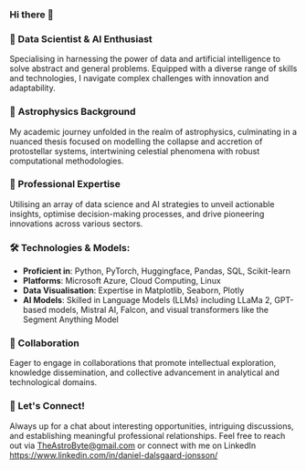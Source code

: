### Hi there 👋

### 🔭 Data Scientist & AI Enthusiast 
Specialising in harnessing the power of data and artificial intelligence to solve abstract and general problems. Equipped with a diverse range of skills and technologies, I navigate complex challenges with innovation and adaptability.

### 🌌 **Astrophysics Background** 
My academic journey unfolded in the realm of astrophysics, culminating in a nuanced thesis focused on modelling the collapse and accretion of protostellar systems, intertwining celestial phenomena with robust computational methodologies.

### 💼 Professional Expertise 
Utilising an array of data science and AI strategies to unveil actionable insights, optimise decision-making processes, and drive pioneering innovations across various sectors.

### 🛠️ Technologies & Models:
- **Proficient in**: Python, PyTorch, Huggingface, Pandas, SQL, Scikit-learn
- **Platforms**: Microsoft Azure, Cloud Computing, Linux
- **Data Visualisation**: Expertise in Matplotlib, Seaborn, Plotly
- **AI Models**: Skilled in Language Models (LLMs) including LLaMa 2, GPT-based models, Mistral AI, Falcon, and visual transformers like the Segment Anything Model

### 🤝 Collaboration 
Eager to engage in collaborations that promote intellectual exploration, knowledge dissemination, and collective advancement in analytical and technological domains.

### 🔗 Let's Connect! 
Always up for a chat about interesting opportunities, intriguing discussions, and establishing meaningful professional relationships. Feel free to reach out via TheAstroByte@gmail.com or connect with me on LinkedIn https://www.linkedin.com/in/daniel-dalsgaard-jonsson/

<!--
**TheAstroByte/TheAstroByte** is a ✨ _special_ ✨ repository because its `README.md` (this file) appears on your GitHub profile.

Here are some ideas to get you started:

- 🔭 I’m currently working on ...
- 🌱 I’m currently learning ...
- 👯 I’m looking to collaborate on ...
- 🤔 I’m looking for help with ...
- 💬 Ask me about ...
- 📫 How to reach me: ...
- 😄 Pronouns: ...
- ⚡ Fun fact: ...
-->
